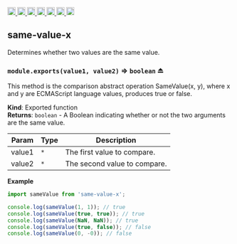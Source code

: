 <a
  href="https://travis-ci.org/Xotic750/same-value-x"
  title="Travis status">
<img
  src="https://travis-ci.org/Xotic750/same-value-x.svg?branch=master"
  alt="Travis status" height="18">
</a>
<a
  href="https://david-dm.org/Xotic750/same-value-x"
  title="Dependency status">
<img src="https://david-dm.org/Xotic750/same-value-x/status.svg"
  alt="Dependency status" height="18"/>
</a>
<a
  href="https://david-dm.org/Xotic750/same-value-x?type=dev"
  title="devDependency status">
<img src="https://david-dm.org/Xotic750/same-value-x/dev-status.svg"
  alt="devDependency status" height="18"/>
</a>
<a
  href="https://badge.fury.io/js/same-value-x"
  title="npm version">
<img src="https://badge.fury.io/js/same-value-x.svg"
  alt="npm version" height="18">
</a>
<a
  href="https://www.jsdelivr.com/package/npm/same-value-x"
  title="jsDelivr hits">
<img src="https://data.jsdelivr.com/v1/package/npm/same-value-x/badge?style=rounded"
  alt="jsDelivr hits" height="18">
</a>
<a
  href="https://bettercodehub.com/results/Xotic750/same-value-x"
  title="bettercodehub score">
<img src="https://bettercodehub.com/edge/badge/Xotic750/same-value-x?branch=master"
  alt="bettercodehub score" height="18">
</a>
<a
  href="https://coveralls.io/github/Xotic750/same-value-x?branch=master"
  title="Coverage Status">
<img src="https://coveralls.io/repos/github/Xotic750/same-value-x/badge.svg?branch=master"
  alt="Coverage Status" height="18">
</a>

<a name="module_same-value-x"></a>

## same-value-x

Determines whether two values are the same value.

<a name="exp_module_same-value-x--module.exports"></a>

### `module.exports(value1, value2)` ⇒ <code>boolean</code> ⏏

This method is the comparison abstract operation SameValue(x, y), where x
and y are ECMAScript language values, produces true or false.

**Kind**: Exported function  
**Returns**: <code>boolean</code> - A Boolean indicating whether or not the two arguments are
the same value.

| Param  | Type            | Description                  |
| ------ | --------------- | ---------------------------- |
| value1 | <code>\*</code> | The first value to compare.  |
| value2 | <code>\*</code> | The second value to compare. |

**Example**

```js
import sameValue from 'same-value-x';

console.log(sameValue(1, 1)); // true
console.log(sameValue(true, true)); // true
console.log(sameValue(NaN, NaN)); // true
console.log(sameValue(true, false)); // false
console.log(sameValue(0, -0)); // false
```
